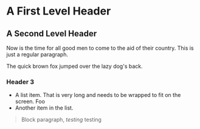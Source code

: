 A First Level Header
====================

A Second Level Header
---------------------

Now is the time for all good men to come to
the aid of their country. This is just a
regular paragraph.

The quick brown fox jumped over the lazy
dog's back.

### Header 3

*   A list item. That is very long and needs to be wrapped to fit on the screen.
    Foo
*   Another item in the list.

> Block paragraph, _testing_ testing
